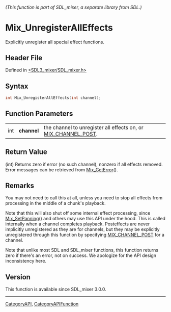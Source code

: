 ###### (This function is part of SDL_mixer, a separate library from SDL.)
# Mix_UnregisterAllEffects

Explicitly unregister all special effect functions.

## Header File

Defined in [<SDL3_mixer/SDL_mixer.h>](https://github.com/libsdl-org/SDL_mixer/blob/main/include/SDL3_mixer/SDL_mixer.h)

## Syntax

```c
int Mix_UnregisterAllEffects(int channel);
```

## Function Parameters

|     |             |                                                                                    |
| --- | ----------- | ---------------------------------------------------------------------------------- |
| int | **channel** | the channel to unregister all effects on, or [MIX_CHANNEL_POST](MIX_CHANNEL_POST). |

## Return Value

(int) Returns zero if error (no such channel), nonzero if all effects
removed. Error messages can be retrieved from
[Mix_GetError](Mix_GetError)().

## Remarks

You may not need to call this at all, unless you need to stop all effects
from processing in the middle of a chunk's playback.

Note that this will also shut off some internal effect processing, since
[Mix_SetPanning](Mix_SetPanning)() and others may use this API under the
hood. This is called internally when a channel completes playback.
Posteffects are never implicitly unregistered as they are for channels, but
they may be explicitly unregistered through this function by specifying
[MIX_CHANNEL_POST](MIX_CHANNEL_POST) for a channel.

Note that unlike most SDL and SDL_mixer functions, this function returns
zero if there's an error, not on success. We apologize for the API design
inconsistency here.

## Version

This function is available since SDL_mixer 3.0.0.

----
[CategoryAPI](CategoryAPI), [CategoryAPIFunction](CategoryAPIFunction)

